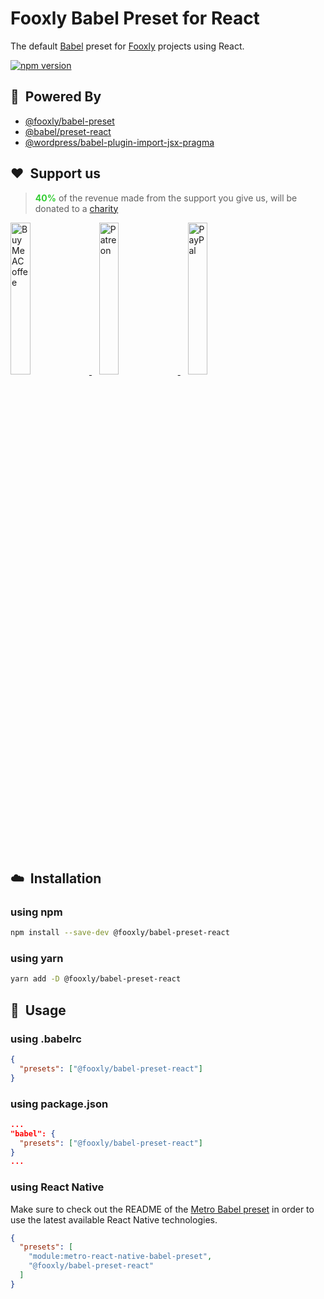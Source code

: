 # Fooxly Babel Preset for React

The default [Babel](https://babeljs.io/) preset for [Fooxly](https://www.fooxly.com) projects  using React.

[![npm version](https://img.shields.io/npm/v/@fooxly/babel-preset-react.svg?style=flat)](https://www.npmjs.com/package/@fooxly/babel-preset-react)

## :rocket:&nbsp; Powered By

- [@fooxly/babel-preset](https://www.npmjs.com/package/@fooxly/babel-preset)
- [@babel/preset-react](https://www.npmjs.com/package/@babel/preset-react)
- [@wordpress/babel-plugin-import-jsx-pragma](https://www.npmjs.com/package/@wordpress/babel-plugin-import-jsx-pragma)


## ❤&nbsp; Support us

> <span style="color:#32CD32">**40%**</span> of the revenue made from the support you give us, will be donated to a [charity](https://teamtrees.org)

<p>
  <a title="BuyMeACoffee" href="https://www.buymeacoffee.com/fooxly">
    <img src="https://www.fooxly.com/readme/buymeacoffee.png" alt="BuyMeACoffee" width="25%" style="max-width: 180px" />
  </a>&nbsp;&nbsp;
  <a title="Patreon" href="https://www.patreon.com/fooxly">
    <img src="https://www.fooxly.com/readme/patreon.png" alt="Patreon" width="25%" style="max-width: 180px"/>
  </a>&nbsp;&nbsp;
  <a title="PayPal" href="https://www.paypal.com/cgi-bin/webscr?cmd=_s-xclick&hosted_button_id=3GEYSYZFXV9GE">
    <img src="https://www.fooxly.com/readme/paypal.png" alt="PayPal" width="25%" style="max-width: 180px" />
  </a>
</p>

<br/>

## :cloud:&nbsp; Installation

### using npm

```sh
npm install --save-dev @fooxly/babel-preset-react
```

### using yarn

```sh
yarn add -D @fooxly/babel-preset-react
```

## :triangular_ruler:&nbsp; Usage

### using .babelrc

```json
{
  "presets": ["@fooxly/babel-preset-react"]
}
```

### using package.json

```json
...
"babel": {
  "presets": ["@fooxly/babel-preset-react"]
}
...
```

### using React Native

Make sure to check out the README of the [Metro Babel preset](https://www.npmjs.com/package/metro-react-native-babel-preset) in order to use the latest available React Native technologies.

```json
{
  "presets": [
    "module:metro-react-native-babel-preset",
    "@fooxly/babel-preset-react"
  ]
}
```
